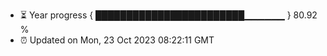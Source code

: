 - ⏳ Year progress { ████████████████████████▁▁▁▁▁▁ } 80.92 %
- ⏰ Updated on Mon, 23 Oct 2023 08:22:11 GMT

